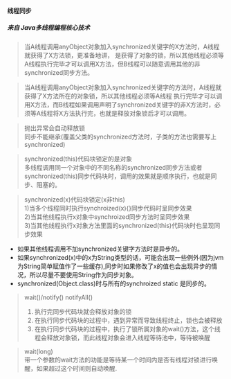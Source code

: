 #### 线程同步

##### 来自 Java多线程编程核心技术
> 当A线程调用anyObject对象加入synchronized关键字的X方法时，A线程就获得了X方法锁，更准备地讲，
是获得了对象的锁，所以其他线程必须等A线程执行完毕才可以调用X方法，但B线程可以随意调用其他的非synchronized同步方法。

> 当A线程调用anyObject对象加入synchronized关键字的方法时，A线程就获得了X方法所在的对象锁，所以其他线程必须等A线程
执行完毕才可以调用X方法，而B线程如果调用声明了synchronized关键字的非X方法时，必须等A线程将X方法执行完，也就是释放对象锁后才可以调用。

> 抛出异常会自动释放锁  
> 同步不能继承(覆盖父类的synchronized方法时，子类的方法也需要写上synchronized)

> synchronized(this)代码块锁定的是对象  
> 多线程调用同一个对象中的不同名称的synchronized同步方法或者synchronized(this)同步代码块时，调用的效果就是顺序执行，也就是同步、阻塞的。

> synchronized(x)代码块锁定(x非this)  
> 1)当多个线程同时执行synchroized(x){}同步代码时呈同步效果  
> 2)当其他线程执行x对象中synchroized同步方法时呈同步效果  
> 3)当其他线程执行x对象方法里面的synchronized(this)代码块时也呈现同步效果  
* 如果其他线程调用不加synchronized关键字方法时是异步的。
* 如果synchronized(x)中的x为String类型的话，可能会出现一些例外(因为jvm为String简单赋值作了一些缓存),同步时如果修改了x的值也会出现异步的情况，所以尽量不要使用String作为同步对象。
* synchronized(Object.class)时与所有的synchroized static 是同步的。


> wait()/notify() notifyAll()  
> 1) 执行完同步代码块就会释放对象的锁
> 2) 在执行同步代码块的过程中，遇到异常而导致线程终止，锁也会被释放  
> 3) 在执行同步代码块的过程中，执行了锁所属对象的wait()方法，这个线程会释放对象锁，而此线程对象会进入线程等待池中，等待被唤醒


> wait(long)  
> 带一个参数的wait方法的功能是等待某一个时间内是否有线程对锁进行唤醒，如果超过这个时间则自动唤醒.  

